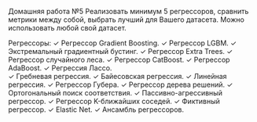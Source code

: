 Домашняя работа №5
Реализовать минимум 5 регрессоров, сравнить метрики между собой, выбрать лучший для Вашего датасета. Можно использовать любой свой датасет.

Регрессоры:
✓ Регрессор Gradient Boosting.
✓ Регрессор LGBM.
✓ Экстремальный градиентный бустинг.
✓ Регрессор Extra Trees.
✓ Регрессор случайного леса. 
✓ Регрессор CatBoost.
✓ Регрессор AdaBoost.
✓ Регрессия Лассо.	
✓ Гребневая регрессия. 
✓ Байесовская регрессия.
✓ Линейная регрессия.
✓ Регрессор Губера.
✓ Регрессор дерева решений.
✓ Ортогональный поиск соответствия.
✓ Пассивно-агрессивный регрессор. 
✓ Регрессор K-ближайших соседей.
✓ Фиктивный регрессор.
✓ Elastic Net.
✓ Ансамбль регрессоров.